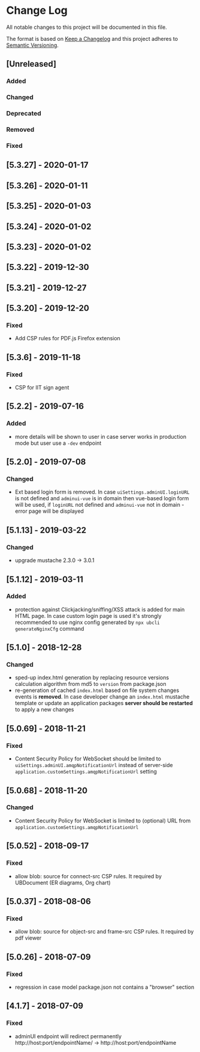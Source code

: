# Change Log
All notable changes to this project will be documented in this file.

The format is based on [Keep a Changelog](http://keepachangelog.com/)
and this project adheres to [Semantic Versioning](http://semver.org/).

## [Unreleased]
### Added

### Changed

### Deprecated

### Removed

### Fixed

## [5.3.27] - 2020-01-17
## [5.3.26] - 2020-01-11
## [5.3.25] - 2020-01-03
## [5.3.24] - 2020-01-02
## [5.3.23] - 2020-01-02
## [5.3.22] - 2019-12-30
## [5.3.21] - 2019-12-27
## [5.3.20] - 2019-12-20
### Fixed
 - Add CSP rules for PDF.js Firefox extension

## [5.3.6] - 2019-11-18
### Fixed
 - CSP for IIT sign agent

## [5.2.2] - 2019-07-16
### Added
 - more details will be shown to user in case server works in production mode but user use a `-dev` endpoint 

## [5.2.0] - 2019-07-08
### Changed
 - Ext based login form is removed. In case `uiSettings.adminUI.loginURL` is not defined and `adminui-vue` is in domain then 
  vue-based login form will be used, if `loginURL` not defined and `adminui-vue` not in domain - error page will be displayed 
  
## [5.1.13] - 2019-03-22
### Changed
 - upgrade mustache 2.3.0 -> 3.0.1 
 
## [5.1.12] - 2019-03-11
### Added
 - protection against Clickjacking/sniffing/XSS attack is added for main HTML page.
 In case custom login page is used it's strongly recommended to use nginx config
 generated by `npx ubcli generateNginxCfg` command
    
## [5.1.0] - 2018-12-28
### Changed
 - sped-up index.html generation by replacing resource versions calculation algorithm from md5 to `version` from package.json
 - re-generation of cached `index.html` based on file system changes events is **removed**. In case developer change
 an `index.html` mustache template or update an application packages __server should be restarted__ to apply a new changes    
 
## [5.0.69] - 2018-11-21
### Fixed
 - Content Security Policy for WebSocket should be limited to `uiSettings.adminUI.amqpNotificationUrl`
 instead of server-side `application.customSettings.amqpNotificationUrl` setting
 
## [5.0.68] - 2018-11-20
### Changed
 - Content Security Policy for WebSocket is limited to (optional) URL from `application.customSettings.amqpNotificationUrl`
 
## [5.0.52] - 2018-09-17
### Fixed 
- allow blob: source for connect-src CSP rules. It required by UBDocument (ER diagrams, Org chart)

## [5.0.37] - 2018-08-06
### Fixed
- allow blob: source for object-src and frame-src CSP rules. It required by pdf viewer

## [5.0.26] - 2018-07-09
### Fixed
 - regression in case model package.json not contains a "browser" section

## [4.1.7] - 2018-07-09
### Fixed
- adminUI endpoint will redirect permanently http://host:port/endpointName/ -> http://host:port/endpointName

